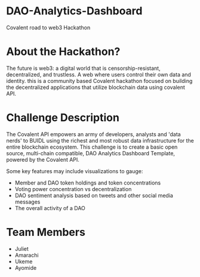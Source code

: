# DAO-Analytics-Dashboard
Covalent road to web3 Hackathon


# About the Hackathon?
The future is web3: a digital world that is censorship-resistant, decentralized, and trustless. A web where users control their own data and identity. this is a community based Covalent hackathon focused on building the decentralized applications that utilize blockchain data using covalent API.

# Challenge Description
The Covalent API empowers an army of developers, analysts and 'data nerds' to BUIDL using the richest and most robust data infrastructure for the entire blockchain ecosystem. This challenge is to create a basic open source, multi-chain compatible, DAO Analytics Dashboard Template, powered by the Covalent API.

Some key features may include visualizations to gauge:

- Member and DAO token holdings and token concentrations
- Voting power concentration vs decentralization
- DAO sentiment analysis based on tweets and other social media messages
- The overall activity of a DAO

# Team Members

- Juliet
- Amarachi
- Ukeme
- Ayomide